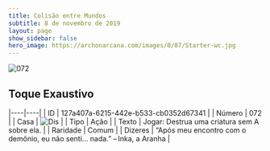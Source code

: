 ```yaml
---
title: Colisão entre Mundos
subtitle: 8 de novembro de 2019
layout: page
show_sidebar: false
hero_image: https://archonarcana.com/images/0/07/Starter-wc.jpg
---
```


![072](https://cdn.keyforgegame.com/media/card_front/pt/452_072_C3XCXW39W669_pt.png)

## Toque Exaustivo

|----|----|
| ID | 127a407a-6215-442e-b533-cb0352d67341 |
| Número | 072 |
| Casa | ![Dis](https://archonarcana.com/images/thumb/e/e8/Dis.png/22px-Dis.png "Dis") |
| Tipo | Ação |
| Texto | Jogar: Destrua uma criatura sem A sobre ela. |
| Raridade | Comum |
| Dizeres | “Após meu encontro com o demônio,  eu não senti… nada.” – Inka, a Aranha |
